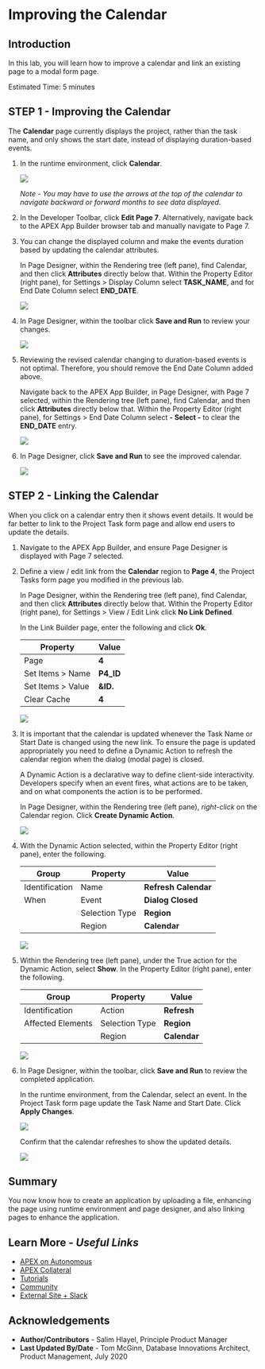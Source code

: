 # Improving the Calendar

## Introduction
In this lab, you will learn how to improve a calendar and link an existing page to a modal form page.

Estimated Time: 5 minutes

## **STEP 1** - Improving the Calendar
The **Calendar** page currently displays the project, rather than the task name, and only shows the start date, instead of displaying duration-based events.

1. In the runtime environment, click **Calendar**.

    ![](images/show-initial.png " ")

    *Note - You may have to use the arrows at the top of the calendar to navigate backward or forward months to see data displayed.*

2. In the Developer Toolbar, click **Edit Page 7**. Alternatively, navigate back to the APEX App Builder browser tab and manually navigate to Page 7.

3. You can change the displayed column and make the events duration based by updating the calendar attributes.

    In Page Designer, within the Rendering tree (left pane), find Calendar, and then click **Attributes** directly below that.
    Within the Property Editor (right pane), for Settings > Display Column select **TASK\_NAME**, and for End Date Column select **END\_DATE**.

    ![](images/update-attributes.png " ")

4. In Page Designer, within the toolbar click **Save and Run** to review your changes.    

    ![](images/upd-calendar.png " ")

5. Reviewing the revised calendar changing to duration-based events is not optimal. Therefore, you should remove the End Date Column added above.

    Navigate back to the APEX App Builder, in Page Designer, with Page 7 selected, within the Rendering tree (left pane), find Calendar, and then click **Attributes** directly below that.
    Within the Property Editor (right pane), for Settings > End Date Column select **- Select -** to clear the **END\_DATE** entry.

    ![](images/remove-end-date.png " ")

6. In Page Designer, click **Save and Run** to see the improved calendar.

    ![](images/upd-calendar2.png " ")

## **STEP 2** - Linking the Calendar
When you click on a calendar entry then it shows event details. It would be far better to link to the Project Task form page and allow end users to update the details.

1. Navigate to the APEX App Builder, and ensure Page Designer is displayed with Page 7 selected.

2. Define a view / edit link from the **Calendar** region to **Page 4**, the Project Tasks form page you modified in the previous lab.

    In Page Designer, within the Rendering tree (left pane), find Calendar, and then click **Attributes** directly below that.
    Within the Property Editor (right pane), for Settings > View / Edit Link click **No Link Defined**.

    In the Link Builder page, enter the following and click **Ok**.

    | Property | Value |
    | --- | --- |
    | Page | **4** |
    | Set Items > Name | **P4\_ID** |
    | Set Items > Value | **&ID.** |
    | Clear Cache | **4** |

    ![](images/set-link.png " ")

3. It is important that the calendar is updated whenever the Task Name or Start Date is changed using the new link. To ensure the page is updated appropriately you need to define a Dynamic Action to refresh the calendar region when the dialog (modal page) is closed.

    A Dynamic Action is a declarative way to define client-side interactivity. Developers specify when an event fires, what actions are to be taken, and on what components the action is to be performed.

    In Page Designer, within the Rendering tree (left pane), _right-click_ on the Calendar region. Click **Create Dynamic Action**.

    ![](images/create-dynamic-action.png " ")

4. With the Dynamic Action selected, within the Property Editor (right pane), enter the following.

    | Group | Property | Value |
    | --- | --- | --- |
    | Identification | Name | **Refresh Calendar** |
    | When | Event | **Dialog Closed** |
    | | Selection Type | **Region** |
    | | Region | **Calendar** |

    ![](images/name-dynamic-action.png " ")

5. Within the Rendering tree (left pane), under the True action for the Dynamic Action, select **Show**. In the Property Editor (right pane), enter the following.

    | Group | Property | Value |
    | --- | --- | --- |
    | Identification | Action | **Refresh** |
    | Affected Elements | Selection Type | **Region** |
    | | Region | **Calendar** |

    ![](images/define-action.png " ")

6. In Page Designer, within the toolbar, click **Save and Run** to review the completed application.

    In the runtime environment, from the Calendar, select an event. In the Project Task form page update the Task Name and Start Date. Click **Apply Changes**.

    ![](images/edit-final.png " ")

    Confirm that the calendar refreshes to show the updated details.

    ![](images/updated-final.png " ")

## **Summary**

You now know how to create an application by uploading a file, enhancing the page using runtime environment and page designer, and also linking pages to enhance the application.

## **Learn More** - *Useful Links*

- [APEX on Autonomous](https://apex.oracle.com/autonomous)
- [APEX Collateral](https://apex.oracle.com)
- [Tutorials](https://apex.oracle.com/en/learn/tutorials)
- [Community](https://apex.oracle.com/community)
- [External Site + Slack](http://apex.world)

## **Acknowledgements**

 - **Author/Contributors** -  Salim Hlayel, Principle Product Manager
 - **Last Updated By/Date** - Tom McGinn, Database Innovations Architect, Product Management, July 2020


